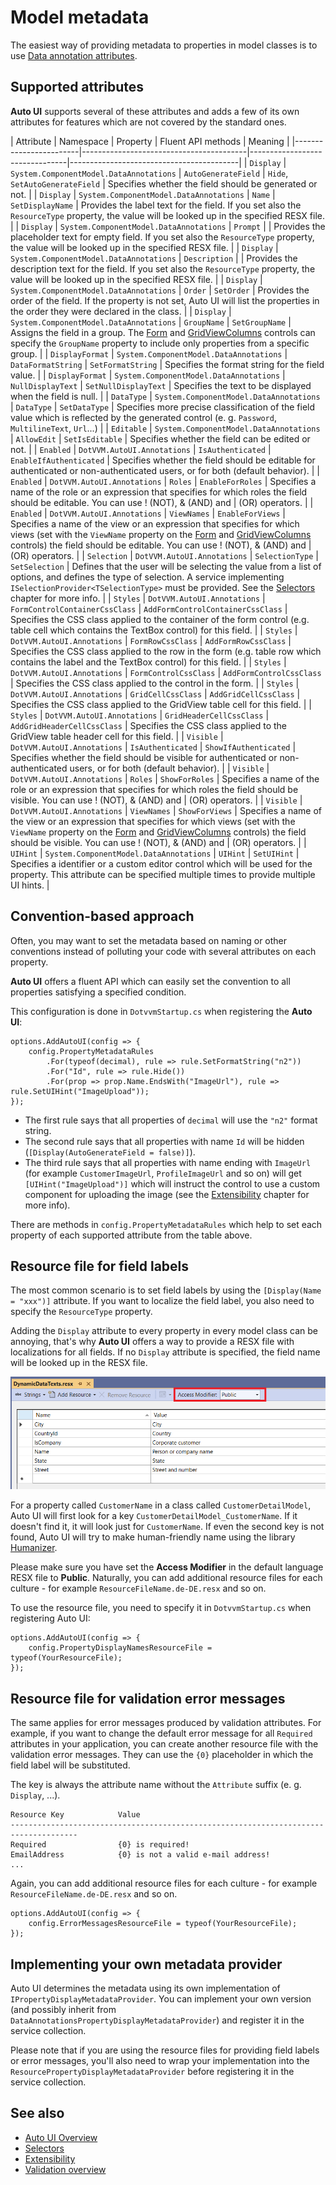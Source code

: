 # Model metadata

The easiest way of providing metadata to properties in model classes is to use [Data annotation attributes](https://learn.microsoft.com/en-us/dotnet/api/system.componentmodel.dataannotations?view=net-7.0).

## Supported attributes

**Auto UI** supports several of these attributes and adds a few of its own attributes for features which are not covered by the standard ones.

| Attribute              | Namespace                               | Property                       | Fluent API methods                | Meaning                                  |
|------------------------|-----------------------------------------|--------------------------------|------------------------------------------|
| `Display`              | `System.ComponentModel.DataAnnotations` | `AutoGenerateField`            | `Hide`, `SetAutoGenerateField`    | Specifies whether the field should be generated or not. |
| `Display`              | `System.ComponentModel.DataAnnotations` | `Name`                         | `SetDisplayName`                  | Provides the label text for the field. If you set also the `ResourceType` property, the value will be looked up in the specified RESX file. |
| `Display`              | `System.ComponentModel.DataAnnotations` | `Prompt`                       |                                   | Provides the placeholder text for empty field. If you set also the `ResourceType` property, the value will be looked up in the specified RESX file. |
| `Display`              | `System.ComponentModel.DataAnnotations` | `Description`                  |                                   | Provides the description text for the field. If you set also the `ResourceType` property, the value will be looked up in the specified RESX file. |
| `Display`              | `System.ComponentModel.DataAnnotations` | `Order`                        | `SetOrder`                        | Provides the order of the field. If the property is not set, Auto UI will list the properties in the order they were declared in the class. |
| `Display`              | `System.ComponentModel.DataAnnotations` | `GroupName`                    | `SetGroupName`                    | Assigns the field in a group. The [Form](~/controls/builtin-autoui/Form) and [GridViewColumns](~/controls/builtin-autoui/GridViewColumn) controls can specify the `GroupName` property to include only properties from a specific group. |
| `DisplayFormat`        | `System.ComponentModel.DataAnnotations` | `DataFormatString`             | `SetFormatString`                 | Specifies the format string for the field value. |
| `DisplayFormat`        | `System.ComponentModel.DataAnnotations` | `NullDisplayText`              | `SetNullDisplayText`              | Specifies the text to be displayed when the field is null. |
| `DataType`             | `System.ComponentModel.DataAnnotations` | `DataType`                     | `SetDataType`                     | Specifies more precise classification of the field value which is reflected by the generated control (e. g. `Password`, `MultilineText`, `Url`...) |
| `Editable`             | `System.ComponentModel.DataAnnotations` | `AllowEdit`                    | `SetIsEditable`                   | Specifies whether the field can be edited or not. |
| `Enabled`              | `DotVVM.AutoUI.Annotations`             | `IsAuthenticated`              | `EnableIfAuthenticated`           | Specifies whether the field should be editable for authenticated or non-authenticated users, or for both (default behavior). |
| `Enabled`              | `DotVVM.AutoUI.Annotations`             | `Roles`                        | `EnableForRoles`                  | Specifies a name of the role or an expression that specifies for which roles the field should be editable. You can use ! (NOT), & (AND) and | (OR) operators. |
| `Enabled`              | `DotVVM.AutoUI.Annotations`             | `ViewNames`                    | `EnableForViews`                  | Specifies a name of the view or an expression that specifies for which views (set with the `ViewName` property on the [Form](~/controls/builtin-autoui/Form) and [GridViewColumns](~/controls/builtin-autoui/GridViewColumn) controls) the field should be editable. You can use ! (NOT), & (AND) and | (OR) operators. |
| `Selection`            | `DotVVM.AutoUI.Annotations`             | `SelectionType`                | `SetSelection`                    | Defines that the user will be selecting the value from a list of options, and defines the type of selection. A service implementing `ISelectionProvider<TSelectionType>` must be provided. See the [Selectors](./selectors) chapter for more info. |
| `Styles`               | `DotVVM.AutoUI.Annotations`             | `FormControlContainerCssClass` | `AddFormControlContainerCssClass` | Specifies the CSS class applied to the container of the form control (e.g. table cell which contains the TextBox control) for this field. |
| `Styles`               | `DotVVM.AutoUI.Annotations`             | `FormRowCssClass`              | `AddFormRowCssClass`              | Specifies the CSS class applied to the row in the form (e.g. table row which contains the label and the TextBox control) for this field. |
| `Styles`               | `DotVVM.AutoUI.Annotations`             | `FormControlCssClass`          | `AddFormControlCssClass`          | Specifies the CSS class applied to the control in the form. |
| `Styles`               | `DotVVM.AutoUI.Annotations`             | `GridCellCssClass`             | `AddGridCellCssClass`             | Specifies the CSS class applied to the GridView table cell for this field. |
| `Styles`               | `DotVVM.AutoUI.Annotations`             | `GridHeaderCellCssClass`       | `AddGridHeaderCellCssClass`       | Specifies the CSS class applied to the GridView table header cell for this field. |
| `Visible`              | `DotVVM.AutoUI.Annotations`             | `IsAuthenticated`              | `ShowIfAuthenticated`             | Specifies whether the field should be visible for authenticated or non-authenticated users, or for both (default behavior). |
| `Visible`              | `DotVVM.AutoUI.Annotations`             | `Roles`                        | `ShowForRoles`                    | Specifies a name of the role or an expression that specifies for which roles the field should be visible. You can use ! (NOT), & (AND) and | (OR) operators. |
| `Visible`              | `DotVVM.AutoUI.Annotations`             | `ViewNames`                    | `ShowForViews`                    | Specifies a name of the view or an expression that specifies for which views (set with the `ViewName` property on the [Form](~/controls/builtin-autoui/Form) and [GridViewColumns](~/controls/builtin-autoui/GridViewColumn) controls) the field should be visible. You can use ! (NOT), & (AND) and | (OR) operators. |
| `UIHint`               | `System.ComponentModel.DataAnnotations` | `UIHint`                       | `SetUIHint`                       | Specifies a identifier or a custom editor control which will be used for the property. This attribute can be specified multiple times to provide multiple UI hints. |

## Convention-based approach

Often, you may want to set the metadata based on naming or other conventions instead of polluting your code with several attributes on each property. 

**Auto UI** offers a fluent API which can easily set the convention to all properties satisfying a specified condition. 

This configuration is done in `DotvvmStartup.cs` when registering the **Auto UI**:

```CSHARP
options.AddAutoUI(config => {
    config.PropertyMetadataRules
        .For(typeof(decimal), rule => rule.SetFormatString("n2"))
        .For("Id", rule => rule.Hide())
        .For(prop => prop.Name.EndsWith("ImageUrl"), rule => rule.SetUIHint("ImageUpload"));
});
```

* The first rule says that all properties of `decimal` will use the `"n2"` format string.
* The second rule says that all properties with name `Id` will be hidden (`[Display(AutoGenerateField = false)]`).
* The third rule says that all properties with name ending with `ImageUrl` (for example `CustomerImageUrl`, `ProfileImageUrl` and so on) will get `[UIHint("ImageUpload")]` which will instruct the control to use a custom component for uploading the image (see the [Extensibility](./extensibility) chapter for more info).

There are methods in `config.PropertyMetadataRules` which help to set each property of each supported attribute from the table above.

## Resource file for field labels

The most common scenario is to set field labels by using the `[Display(Name = "xxx")]` attribute. If you want to localize the field label, you also need to specify the `ResourceType` property. 

Adding the `Display` attribute to every property in every model class can be annoying, that's why **Auto UI** offers a way to provide a RESX file with localizations for all fields. If no `Display` attribute is specified, the field name will be looked up in the RESX file. 

![RESX file with field labels](metadata-1.png)

For a property called `CustomerName` in a class called `CustomerDetailModel`, Auto UI will first look for a key `CustomerDetailModel_CustomerName`. If it doesn't find it, it will look just for `CustomerName`. If even the second key is not found, Auto UI will try to make human-friendly name using the library [Humanizer](https://github.com/Humanizr/Humanizer).

Please make sure you have set the __Access Modifier__ in the default language RESX file to **Public**. Naturally, you can add additional resource files for each culture - for example `ResourceFileName.de-DE.resx` and so on.

To use the resource file, you need to specify it in `DotvvmStartup.cs` when registering Auto UI:

```CSHARP
options.AddAutoUI(config => {
    config.PropertyDisplayNamesResourceFile = typeof(YourResourceFile);
});
```

## Resource file for validation error messages

The same applies for error messages produced by validation attributes. For example, if you want to change the default error message for all `Required` attributes in your application, you can create another resource file with the validation error messages. They can use the `{0}` placeholder in which the field label will be substituted.

The key is always the attribute name without the `Attribute` suffix (e. g. `Display`, ...). 

```
Resource Key            Value
-------------------------------------------------------------------------------------
Required                {0} is required!    
EmailAddress            {0} is not a valid e-mail address!
...
```

Again, you can add additional resource files for each culture - for example `ResourceFileName.de-DE.resx` and so on.

```CSHARP
options.AddAutoUI(config => {
    config.ErrorMessagesResourceFile = typeof(YourResourceFile);
});
```

## Implementing your own metadata provider

Auto UI determines the metadata using its own implementation of `IPropertyDisplayMetadataProvider`. You can implement your own version (and possibly inherit from `DataAnnotationsPropertyDisplayMetadataProvider`) and register it in the service collection.

Please note that if you are using the resource files for providing field labels or error messages, you'll also need to wrap your implementation into the `ResourcePropertyDisplayMetadataProvider` before registering it in the service collection.

## See also

* [Auto UI Overview](./overview)
* [Selectors](./selectors)
* [Extensibility](./extensibility)
* [Validation overview](../validation/overview)